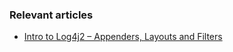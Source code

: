 ### Relevant articles

- [Intro to Log4j2 – Appenders, Layouts and Filters](http://www.nklkarthi.com/log4j2-appenders-layouts-filters)
